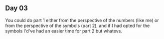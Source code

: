 ## Day 03

You could do part 1 either from the perspective of the numbers (like me) or from
the perspective of the symbols (part 2), and if I had opted for the symbols
I'd've had an easier time for part 2 but whatevs.
